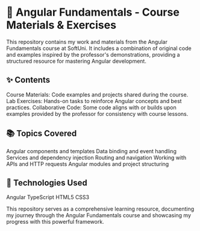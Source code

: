 # 📘 Angular Fundamentals - Course Materials & Exercises

This repository contains my work and materials from the Angular Fundamentals course at SoftUni. It includes a combination of original code and examples inspired by the professor's demonstrations, providing a structured resource for mastering Angular development.

## ✨ Contents
Course Materials: Code examples and projects shared during the course.
Lab Exercises: Hands-on tasks to reinforce Angular concepts and best practices.
Collaborative Code: Some code aligns with or builds upon examples provided by the professor for consistency with course lessons.

## 📚 Topics Covered
Angular components and templates
Data binding and event handling
Services and dependency injection
Routing and navigation
Working with APIs and HTTP requests
Angular modules and project structuring

## 🚀 Technologies Used
Angular
TypeScript
HTML5
CSS3

This repository serves as a comprehensive learning resource, documenting my journey through the Angular Fundamentals course and showcasing my progress with this powerful framework.
